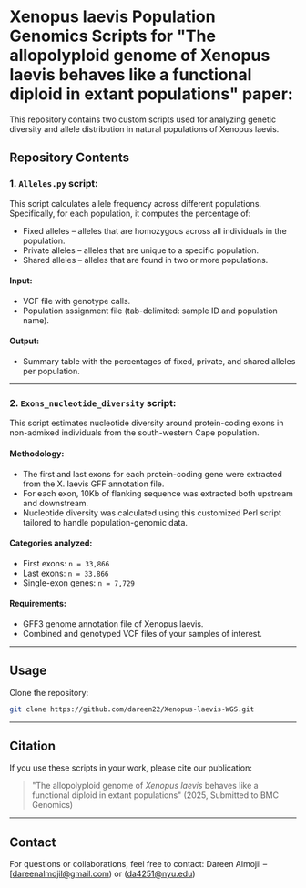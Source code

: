 # Xenopus laevis Population Genomics Scripts for "The allopolyploid genome of Xenopus laevis behaves like a functional diploid in extant populations" paper:

This repository contains two custom scripts used for analyzing genetic diversity and allele distribution in natural populations of Xenopus laevis. 

## Repository Contents

### 1. `Alleles.py` script:

This script calculates allele frequency across different populations. Specifically, for each population, it computes the percentage of:

* Fixed alleles – alleles that are homozygous across all individuals in the population.
* Private alleles – alleles that are unique to a specific population.
* Shared alleles – alleles that are found in two or more populations.

#### Input:

* VCF file with genotype calls.
* Population assignment file (tab-delimited: sample ID and population name).

#### Output:

* Summary table with the percentages of fixed, private, and shared alleles per population.

---

### 2. `Exons_nucleotide_diversity` script:

This script estimates nucleotide diversity around protein-coding exons in non-admixed individuals from the south-western Cape population.

#### Methodology:

* The first and last exons for each protein-coding gene were extracted from the X. laevis GFF annotation file.
* For each exon, 10Kb of flanking sequence was extracted both upstream and downstream.
* Nucleotide diversity was calculated using this customized Perl script tailored to handle population-genomic data.

#### Categories analyzed:

* First exons: `n = 33,866`
* Last exons: `n = 33,866`
* Single-exon genes: `n = 7,729`

#### Requirements:

* GFF3 genome annotation file of Xenopus laevis.
* Combined and genotyped VCF files of your samples of interest.

---

## Usage

Clone the repository:

```bash
git clone https://github.com/dareen22/Xenopus-laevis-WGS.git
```

---

## Citation

If you use these scripts in your work, please cite our publication:

> "The allopolyploid genome of *Xenopus laevis* behaves like a functional diploid in extant populations" (2025, Submitted to BMC Genomics)

---

## Contact

For questions or collaborations, feel free to contact:
Dareen Almojil  – [dareenalmojil@gmail.com) or (da4251@nyu.edu)

